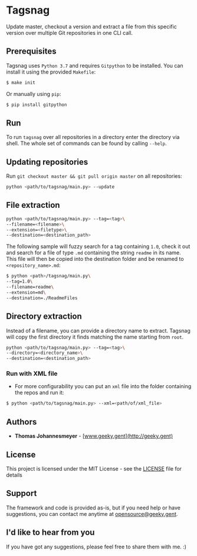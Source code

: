 # Tagsnag

Update master, checkout a version and extract a file from this specific version over multiple Git repositories in one CLI call.


## Prerequisites

Tagsnag uses `Python 3.7` and requires `Gitpython` to be installed. You can install it using the provided `Makefile`:

```bash
$ make init
```

Or manually using `pip`:

```bash
$ pip install gitpython
```


## Run

To run `tagsnag` over all repositories in a directory enter the directory via shell. The whole set of commands can be found by calling `--help`.

## Updating repositories

Run `git checkout master && git pull origin master` on all repositories:

```bash
python <path/to/tagsnag/main.py> --update
```

## File extraction

```bash
python <path/to/tagsnag/main.py> --tag=<tag>\
--filename=<filename>\
--extension=<filetype>\
--destination=<destination_path>
```

The following sample will fuzzy search for a tag containing `1.0`, check it out and search for a file of type `.md` containing the string `readme` in its name. This file will then be copied into the destination folder and be renamed to `<repository_name>.md`:

```bash
$ python <path>/tagsnag/main.py\
--tag=1.0\
--filename=readme\
--extension=md\
--destination=./ReadmeFiles
```

## Directory extraction

Instead of a filename, you can provide a directory name to extract. Tagsnag will copy the first directory it finds matching the name starting from `root`.

```bash
python <path/to/tagsnag/main.py> --tag=<tag>\
--directory=<directory_name>\
--destination=<destination_path>
```


### Run with XML file

- For more configurability you can put an `xml` file into the folder containing the repos and run it:

```bash
$ python <path/to/tagsnag/main.py> --xml=<path/of/xml_file>
```


## Authors

* **Thomas Johannesmeyer** - [www.geeky.gent](http://geeky.gent)

## License

This project is licensed under the MIT License - see the [LICENSE](LICENSE) file for details

## Support

The framework and code is provided as-is, but if you need help or have suggestions, you can contact me anytime at [opensource@geeky.gent](mailto:opensource@geeky.gent?subject=Pinachtsbaum).


## I'd like to hear from you

If you have got any suggestions, please feel free to share them with me. :)
